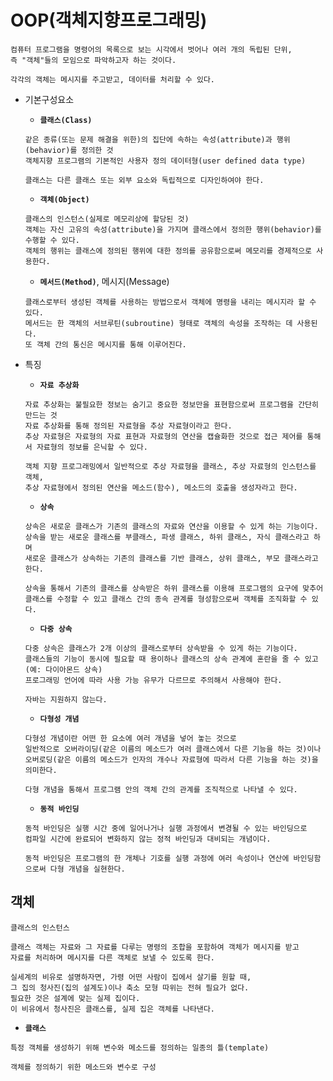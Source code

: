 # OOP(객체지향프로그래밍)
```
컴퓨터 프로그램을 명령어의 목록으로 보는 시각에서 벗어나 여러 개의 독립된 단위,
즉 "객체"들의 모임으로 파악하고자 하는 것이다. 

각각의 객체는 메시지를 주고받고, 데이터를 처리할 수 있다.
```

- 기본구성요소
    - **`클래스(Class)`**
    ```
    같은 종류(또는 문제 해결을 위한)의 집단에 속하는 속성(attribute)과 행위(behavior)를 정의한 것
    객체지향 프로그램의 기본적인 사용자 정의 데이터형(user defined data type)
    
    클래스는 다른 클래스 또는 외부 요소와 독립적으로 디자인하여야 한다.
    ```

    - **`객체(Object)`**
    ```
    클래스의 인스턴스(실제로 메모리상에 할당된 것)
    객체는 자신 고유의 속성(attribute)을 가지며 클래스에서 정의한 행위(behavior)를 수행할 수 있다. 
    객체의 행위는 클래스에 정의된 행위에 대한 정의를 공유함으로써 메모리를 경제적으로 사용한다.
    ```
    - **`메서드(Method)`**, 메시지(Message)
    ```
    클래스로부터 생성된 객체를 사용하는 방법으로서 객체에 명령을 내리는 메시지라 할 수 있다. 
    메서드는 한 객체의 서브루틴(subroutine) 형태로 객체의 속성을 조작하는 데 사용된다.
    또 객체 간의 통신은 메시지를 통해 이루어진다.
    ```

- 특징
    - **`자료 추상화`**
    ```
    자료 추상화는 불필요한 정보는 숨기고 중요한 정보만을 표현함으로써 프로그램을 간단히 만드는 것
    자료 추상화를 통해 정의된 자료형을 추상 자료형이라고 한다.
    추상 자료형은 자료형의 자료 표현과 자료형의 연산을 캡슐화한 것으로 접근 제어를 통해서 자료형의 정보를 은닉할 수 있다.

    객체 지향 프로그래밍에서 일반적으로 추상 자료형을 클래스, 추상 자료형의 인스턴스를 객체,
    추상 자료형에서 정의된 연산을 메소드(함수), 메소드의 호출을 생성자라고 한다.
    ```

    - **`상속`**
    ```
    상속은 새로운 클래스가 기존의 클래스의 자료와 연산을 이용할 수 있게 하는 기능이다.
    상속을 받는 새로운 클래스를 부클래스, 파생 클래스, 하위 클래스, 자식 클래스라고 하며
    새로운 클래스가 상속하는 기존의 클래스를 기반 클래스, 상위 클래스, 부모 클래스라고 한다.

    상속을 통해서 기존의 클래스를 상속받은 하위 클래스를 이용해 프로그램의 요구에 맞추어
    클래스를 수정할 수 있고 클래스 간의 종속 관계를 형성함으로써 객체를 조직화할 수 있다.
    ```

    - **`다중 상속`**
    ```
    다중 상속은 클래스가 2개 이상의 클래스로부터 상속받을 수 있게 하는 기능이다.
    클래스들의 기능이 동시에 필요할 때 용이하나 클래스의 상속 관계에 혼란을 줄 수 있고(예: 다이아몬드 상속) 
    프로그래밍 언어에 따라 사용 가능 유무가 다르므로 주의해서 사용해야 한다. 
    
    자바는 지원하지 않는다.
    ```

    - **`다형성 개념`**
    ```
    다형성 개념이란 어떤 한 요소에 여러 개념을 넣어 놓는 것으로
    일반적으로 오버라이딩(같은 이름의 메소드가 여러 클래스에서 다른 기능을 하는 것)이나
    오버로딩(같은 이름의 메소드가 인자의 개수나 자료형에 따라서 다른 기능을 하는 것)을 의미한다.
    
    다형 개념을 통해서 프로그램 안의 객체 간의 관계를 조직적으로 나타낼 수 있다.
    ```

    - **`동적 바인딩`**
    ```
    동적 바인딩은 실행 시간 중에 일어나거나 실행 과정에서 변경될 수 있는 바인딩으로
    컴파일 시간에 완료되어 변화하지 않는 정적 바인딩과 대비되는 개념이다.
    
    동적 바인딩은 프로그램의 한 개체나 기호를 실행 과정에 여러 속성이나 연산에 바인딩함으로써 다형 개념을 실현한다.
    ```

## 객체
```
클래스의 인스턴스

클래스 객체는 자료와 그 자료를 다루는 명령의 조합을 포함하여 객체가 메시지를 받고 
자료를 처리하며 메시지를 다른 객체로 보낼 수 있도록 한다. 

실세계의 비유로 설명하자면, 가령 어떤 사람이 집에서 살기를 원할 때, 
그 집의 청사진(집의 설계도)이나 축소 모형 따위는 전혀 필요가 없다. 
필요한 것은 설계에 맞는 실제 집이다.
이 비유에서 청사진은 클래스를, 실제 집은 객체를 나타낸다.

```
+ **`클래스`**
```
특정 객체를 생성하기 위해 변수와 메소드를 정의하는 일종의 틀(template)

객체를 정의하기 위한 메소드와 변수로 구성
```

